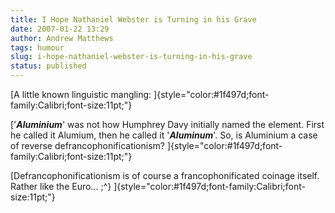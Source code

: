 ```yaml
---
title: I Hope Nathaniel Webster is Turning in his Grave
date: 2007-01-22 13:29
author: Andrew Matthews
tags: humour
slug: i-hope-nathaniel-webster-is-turning-in-his-grave
status: published
---
```


[A little known linguistic mangling:
]{style="color:#1f497d;font-family:Calibri;font-size:11pt;"}

['***Aluminium***' was not how Humphrey Davy initially named the element. First he called it Alumium, then he called it '***Aluminum***'. So, is Aluminium a case of reverse defrancophonificationism?
]{style="color:#1f497d;font-family:Calibri;font-size:11pt;"}

[Defrancophonificationism is of course a francophonificated coinage itself. Rather like the Euro... ;\^}
]{style="color:#1f497d;font-family:Calibri;font-size:11pt;"}
